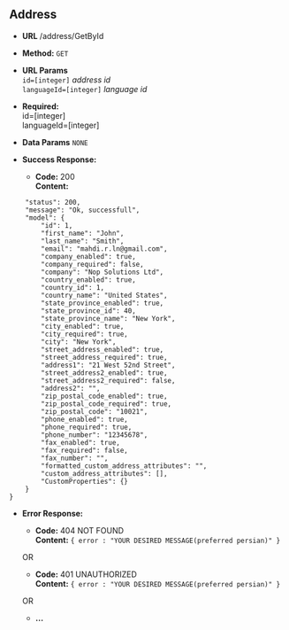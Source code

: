 **Address**
----
* **URL**
  /address/GetById

* **Method:**
    `GET`
*  **URL Params**<br/>
   `id=[integer]`
    *address id*<br/>
   `languageId=[integer]`
    *language id*<br/>
*   **Required:**<br/>
    id=[integer]<br/>
    languageId=[integer]
* **Data Params**
    `NONE`
* **Success Response:**

  * **Code:** 200 <br/>
    **Content:** 
```{
    "status": 200,
    "message": "Ok, successfull",
    "model": {
        "id": 1,
        "first_name": "John",
        "last_name": "Smith",
        "email": "mahdi.r.ln@gmail.com",
        "company_enabled": true,
        "company_required": false,
        "company": "Nop Solutions Ltd",
        "country_enabled": true,
        "country_id": 1,
        "country_name": "United States",
        "state_province_enabled": true,
        "state_province_id": 40,
        "state_province_name": "New York",
        "city_enabled": true,
        "city_required": true,
        "city": "New York",
        "street_address_enabled": true,
        "street_address_required": true,
        "address1": "21 West 52nd Street",
        "street_address2_enabled": true,
        "street_address2_required": false,
        "address2": "",
        "zip_postal_code_enabled": true,
        "zip_postal_code_required": true,
        "zip_postal_code": "10021",
        "phone_enabled": true,
        "phone_required": true,
        "phone_number": "12345678",
        "fax_enabled": true,
        "fax_required": false,
        "fax_number": "",
        "formatted_custom_address_attributes": "",
        "custom_address_attributes": [],
        "CustomProperties": {}
    }
}
```
 
* **Error Response:**

  * **Code:** 404 NOT FOUND <br />
    **Content:** `{ error : "YOUR DESIRED MESSAGE(preferred persian)" }`

  OR

  * **Code:** 401 UNAUTHORIZED <br />
    **Content:** `{ error : "YOUR DESIRED MESSAGE(preferred persian)" }`

  OR
    *    **...**
